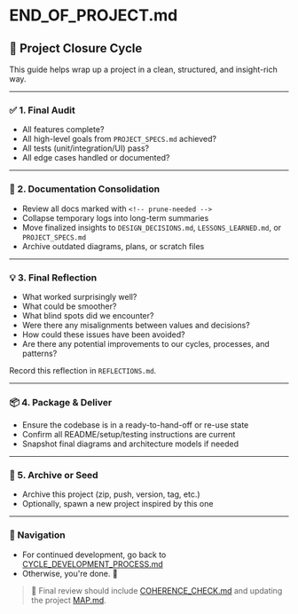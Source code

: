 # END_OF_PROJECT.md

## 🧠 Project Closure Cycle
This guide helps wrap up a project in a clean, structured, and insight-rich way.

---

### ✅ 1. Final Audit
- All features complete?
- All high-level goals from `PROJECT_SPECS.md` achieved?
- All tests (unit/integration/UI) pass?
- All edge cases handled or documented?

---

### 🧱 2. Documentation Consolidation
- Review all docs marked with `<!-- prune-needed -->`
- Collapse temporary logs into long-term summaries
- Move finalized insights to `DESIGN_DECISIONS.md`, `LESSONS_LEARNED.md`, or `PROJECT_SPECS.md`
- Archive outdated diagrams, plans, or scratch files

---

### 💡 3. Final Reflection
- What worked surprisingly well?
- What could be smoother?
- What blind spots did we encounter?
- Were there any misalignments between values and decisions?
- How could these issues have been avoided?
- Are there any potential improvements to our cycles, processes, and patterns?

Record this reflection in `REFLECTIONS.md`.

---

### 📦 4. Package & Deliver
- Ensure the codebase is in a ready-to-hand-off or re-use state
- Confirm all README/setup/testing instructions are current
- Snapshot final diagrams and architecture models if needed

---

### 🌱 5. Archive or Seed
- Archive this project (zip, push, version, tag, etc.)
- Optionally, spawn a new project inspired by this one

---

### 🔄 Navigation
- For continued development, go back to [CYCLE_DEVELOPMENT_PROCESS.md](./CYCLE_DEVELOPMENT_PROCESS.md)
- Otherwise, you're done. 🎉


> 🧩 Final review should include [COHERENCE_CHECK.md](./COHERENCE_CHECK.md) and updating the project [MAP.md](../project/blueprint/MAP.md).

